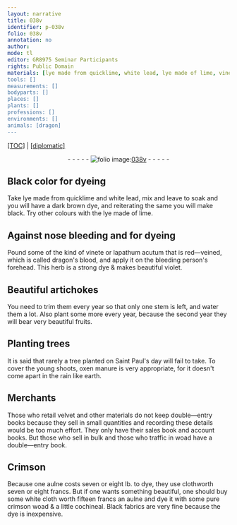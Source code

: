 ```yaml
---
layout: narrative
title: 038v
identifier: p-038v
folio: 038v
annotation: no
author:
mode: tl
editor: GR8975 Seminar Participants
rights: Public Domain
materials: [lye made from quicklime, white lead, lye made of lime, vinete, lapathum acutum, dragon's blood]
tools: []
measurements: []
bodyparts: []
places: []
plants: []
professions: []
environments: []
animals: [dragon]
---
```


<p><a href="{{ site.baseurl }}/translation/">[TOC]</a> | <a href="{{ site.baseurl }}/texts/p-038v_tc/" target="_blank">[diplomatic]</a></p><div class="folio" align="center">- - - - - <a href="http://gallica.bnf.fr/ark:/12148/btv1b10500001g/f82.image" target="_blank"><img src="https://cu-mkp.github.io/2017-workshop-edition/assets/photo-icon.png" alt="folio image: " style="display:inline-block; margin-bottom:-3px;"/>038v</a> - - - - - </div>  
  

## Black color for dyeing 

 
Take <span class="m">lye made from quicklime</span> and <span class="m">white lead</span>, mix and leave to soak and you will have a dark brown dye, and reiterating the same you will make black. Try other colours with the <span class="m">lye made of lime</span>.
 
 
  

## Against nose bleeding and for dyeing

 
Pound some of the kind of <span class="m">vinete</span> or <span class="m">lapathum acutum</span> that is red—veined, which is called <span class="m"><span class="al">dragon</span>'s blood</span>, and apply it on the bleeding person's forehead. This herb is a strong dye & makes beautiful violet.
 
 
  

## Beautiful artichokes

 
You need to trim them every year so that only one stem is left, and water them a lot. Also plant some more every year, because the second year they will bear very beautiful fruits.
 
 
  

## Planting trees 

 
It is said that rarely a tree planted on Saint Paul's day will fail to take. To cover the young shoots, oxen manure is very appropriate, for it doesn't come apart in the rain like earth.
 
 
  

## Merchants 

 
Those who retail velvet and other materials do not keep double—entry books because they sell in small quantities and <span class="sup">recording</span> these details would be too much effort. They only have their sales book and account books. But those who sell in bulk and those who traffic in woad have a double—entry book.
 
 
  

## Crimson

 
Because one aulne costs seven or eight lb. to dye, they use <span class="sup">cloth</span>worth seven or eight francs. But if one wants something beautiful, one should buy some white cloth worth fifteen francs an aulne and dye it with some pure crimson woad & a little cochineal. Black fabrics are very fine because the dye is inexpensive.
 
